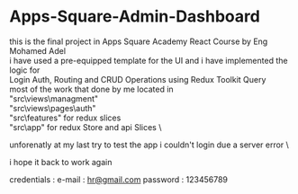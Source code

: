 # Apps-Square-Admin-Dashboard
this is the final project in Apps Square Academy React Course by Eng Mohamed Adel \
i have used a pre-equipped template for the UI and i have implemented the logic for \
Login Auth, Routing and CRUD Operations using Redux Toolkit Query \
most of the work that done by me located in \
"src\views\managment" \
"src\views\pages\auth" \
"src\features" for redux slices \
"src\app" for redux Store and api Slices \

unforenatly at my last try to test the app i couldn't login due a server error \

i hope it back to work again 

credentials : 
e-mail : hr@gmail.com
password  : 123456789
